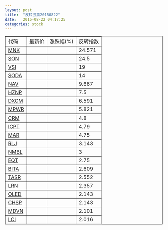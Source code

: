 ```yaml
---
layout: post
title:  "反转股票20150822"
date:   2015-08-22 04:17:25
categories: stock
---
```


<script type="text/javascript">
var stockList = []
stockList.push('gb_mnk');
stockList.push('gb_son');
stockList.push('gb_vsi');
stockList.push('gb_soda');
stockList.push('gb_nav');
stockList.push('gb_hznp');
stockList.push('gb_dxcm');
stockList.push('gb_mpwr');
stockList.push('gb_crm');
stockList.push('gb_icpt');
stockList.push('gb_mar');
stockList.push('gb_rlj');
stockList.push('gb_nmbl');
stockList.push('gb_eqt');
stockList.push('gb_bita');
stockList.push('gb_tasr');
stockList.push('gb_lrn');
stockList.push('gb_oled');
stockList.push('gb_chsp');
stockList.push('gb_mdvn');
stockList.push('gb_lci');
</script>

<table border="1">
 <tr>
 <td>代码</td>
  <td>最新价</td>
  <td>涨跌幅(%)</td>
 <td>反转指数</td>
</tr>
  <tr id="mnk"><td><a href="http://stock.finance.sina.com.cn/usstock/quotes/MNK.html" target="_blank">MNK</a></td><td></td><td></td><td>24.571</td></tr>
  <tr id="son"><td><a href="http://stock.finance.sina.com.cn/usstock/quotes/SON.html" target="_blank">SON</a></td><td></td><td></td><td>24.5</td></tr>
  <tr id="vsi"><td><a href="http://stock.finance.sina.com.cn/usstock/quotes/VSI.html" target="_blank">VSI</a></td><td></td><td></td><td>19</td></tr>
  <tr id="soda"><td><a href="http://stock.finance.sina.com.cn/usstock/quotes/SODA.html" target="_blank">SODA</a></td><td></td><td></td><td>14</td></tr>
  <tr id="nav"><td><a href="http://stock.finance.sina.com.cn/usstock/quotes/NAV.html" target="_blank">NAV</a></td><td></td><td></td><td>9.667</td></tr>
  <tr id="hznp"><td><a href="http://stock.finance.sina.com.cn/usstock/quotes/HZNP.html" target="_blank">HZNP</a></td><td></td><td></td><td>7.5</td></tr>
  <tr id="dxcm"><td><a href="http://stock.finance.sina.com.cn/usstock/quotes/DXCM.html" target="_blank">DXCM</a></td><td></td><td></td><td>6.591</td></tr>
  <tr id="mpwr"><td><a href="http://stock.finance.sina.com.cn/usstock/quotes/MPWR.html" target="_blank">MPWR</a></td><td></td><td></td><td>5.821</td></tr>
  <tr id="crm"><td><a href="http://stock.finance.sina.com.cn/usstock/quotes/CRM.html" target="_blank">CRM</a></td><td></td><td></td><td>4.8</td></tr>
  <tr id="icpt"><td><a href="http://stock.finance.sina.com.cn/usstock/quotes/ICPT.html" target="_blank">ICPT</a></td><td></td><td></td><td>4.79</td></tr>
  <tr id="mar"><td><a href="http://stock.finance.sina.com.cn/usstock/quotes/MAR.html" target="_blank">MAR</a></td><td></td><td></td><td>4.75</td></tr>
  <tr id="rlj"><td><a href="http://stock.finance.sina.com.cn/usstock/quotes/RLJ.html" target="_blank">RLJ</a></td><td></td><td></td><td>3.143</td></tr>
  <tr id="nmbl"><td><a href="http://stock.finance.sina.com.cn/usstock/quotes/NMBL.html" target="_blank">NMBL</a></td><td></td><td></td><td>3</td></tr>
  <tr id="eqt"><td><a href="http://stock.finance.sina.com.cn/usstock/quotes/EQT.html" target="_blank">EQT</a></td><td></td><td></td><td>2.75</td></tr>
  <tr id="bita"><td><a href="http://stock.finance.sina.com.cn/usstock/quotes/BITA.html" target="_blank">BITA</a></td><td></td><td></td><td>2.609</td></tr>
  <tr id="tasr"><td><a href="http://stock.finance.sina.com.cn/usstock/quotes/TASR.html" target="_blank">TASR</a></td><td></td><td></td><td>2.552</td></tr>
  <tr id="lrn"><td><a href="http://stock.finance.sina.com.cn/usstock/quotes/LRN.html" target="_blank">LRN</a></td><td></td><td></td><td>2.357</td></tr>
  <tr id="oled"><td><a href="http://stock.finance.sina.com.cn/usstock/quotes/OLED.html" target="_blank">OLED</a></td><td></td><td></td><td>2.143</td></tr>
  <tr id="chsp"><td><a href="http://stock.finance.sina.com.cn/usstock/quotes/CHSP.html" target="_blank">CHSP</a></td><td></td><td></td><td>2.143</td></tr>
  <tr id="mdvn"><td><a href="http://stock.finance.sina.com.cn/usstock/quotes/MDVN.html" target="_blank">MDVN</a></td><td></td><td></td><td>2.101</td></tr>
  <tr id="lci"><td><a href="http://stock.finance.sina.com.cn/usstock/quotes/LCI.html" target="_blank">LCI</a></td><td></td><td></td><td>2.016</td></tr>
</table>
